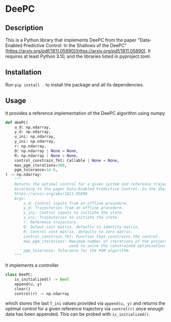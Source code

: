 # DeePC	

## Description
This is a Python library that implements DeePC from the paper "Data-Enabled Predictive Control: In the Shallows of the DeePC" [https://arxiv.org/pdf/1811.05890](https://arxiv.org/pdf/1811.05890).
It requires at least Python 3.10, and the libraries listed in pyproject.toml.

## Installation
Run `pip install .` to install the package and all its dependencies.

## Usage
It provides a reference implementation of the DeePC algorithm using numpy
```python
def deePC(
    u_d: np.ndarray,
    y_d: np.ndarray,
    u_ini: np.ndarray,
    y_ini: np.ndarray,
    r: np.ndarray,
    Q: np.ndarray | None = None,
    R: np.ndarray | None = None,
    control_constrain_fkt: Callable | None = None,
    max_pgm_iterations=300,
    pgm_tolerance=1e-6,
) -> np.ndarray:
    """
    Returns the optimal control for a given system and reference trajectory.
    According to the paper Data-Enabled Predictive Control: In the Shallows of the DeePC
    https://arxiv.org/abs/1811.05890
    Args:
        u_d: Control inputs from an offline procedure.
        y_d: Trajectories from an offline procedure.
        u_ini: Control inputs to initiate the state.
        y_ini: Trajectories to initiate the state.
        r: Reference trajectory.
        Q: Output cost matrix, defaults to identity matrix.
        R: Control cost matrix, defaults to zero matrix.
        control_constrain_fkt: Function that constrains the control.
        max_pgm_iterations: Maximum number of iterations of the projected gradient method (PGM)
                            used to solve the constrained optimization problem.
        pgm_tolerance: Tolerance for the PGM algorithm.
    """
```

It implements a controller
```python
class DeePC:
    is_initialized() -> bool
    append(u, y)
    clear()
    control(r) -> np.ndarray
```
which stores the last `T_ini` values provided via `append(u, y)` and returns the optimal control for a given reference trajectory via `control(r)` once enough data has been appended. This can be probed with `is_initialized()`.
